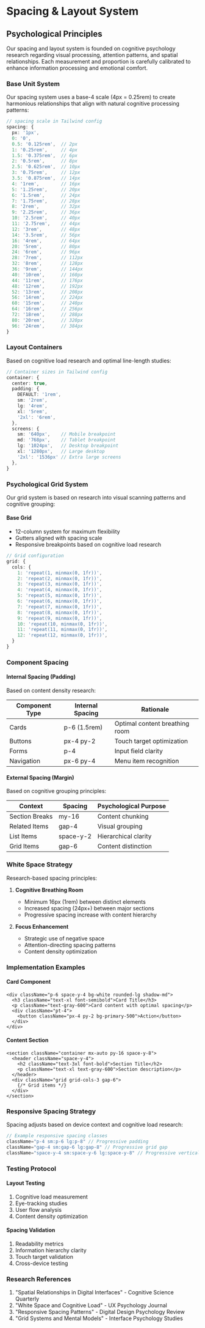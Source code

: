 # Spacing & Layout System

## Psychological Principles

Our spacing and layout system is founded on cognitive psychology research regarding visual processing, attention patterns, and spatial relationships. Each measurement and proportion is carefully calibrated to enhance information processing and emotional comfort.

### Base Unit System

Our spacing system uses a base-4 scale (4px = 0.25rem) to create harmonious relationships that align with natural cognitive processing patterns:

```typescript
// spacing scale in Tailwind config
spacing: {
  px: '1px',
  0: '0',
  0.5: '0.125rem',  // 2px
  1: '0.25rem',     // 4px
  1.5: '0.375rem',  // 6px
  2: '0.5rem',      // 8px
  2.5: '0.625rem',  // 10px
  3: '0.75rem',     // 12px
  3.5: '0.875rem',  // 14px
  4: '1rem',        // 16px
  5: '1.25rem',     // 20px
  6: '1.5rem',      // 24px
  7: '1.75rem',     // 28px
  8: '2rem',        // 32px
  9: '2.25rem',     // 36px
  10: '2.5rem',     // 40px
  11: '2.75rem',    // 44px
  12: '3rem',       // 48px
  14: '3.5rem',     // 56px
  16: '4rem',       // 64px
  20: '5rem',       // 80px
  24: '6rem',       // 96px
  28: '7rem',       // 112px
  32: '8rem',       // 128px
  36: '9rem',       // 144px
  40: '10rem',      // 160px
  44: '11rem',      // 176px
  48: '12rem',      // 192px
  52: '13rem',      // 208px
  56: '14rem',      // 224px
  60: '15rem',      // 240px
  64: '16rem',      // 256px
  72: '18rem',      // 288px
  80: '20rem',      // 320px
  96: '24rem',      // 384px
}
```

### Layout Containers

Based on cognitive load research and optimal line-length studies:

```typescript
// Container sizes in Tailwind config
container: {
  center: true,
  padding: {
    DEFAULT: '1rem',
    sm: '2rem',
    lg: '4rem',
    xl: '5rem',
    '2xl': '6rem',
  },
  screens: {
    sm: '640px',    // Mobile breakpoint
    md: '768px',    // Tablet breakpoint
    lg: '1024px',   // Desktop breakpoint
    xl: '1280px',   // Large desktop
    '2xl': '1536px' // Extra large screens
  },
}
```

### Psychological Grid System

Our grid system is based on research into visual scanning patterns and cognitive grouping:

#### Base Grid
- 12-column system for maximum flexibility
- Gutters aligned with spacing scale
- Responsive breakpoints based on cognitive load research

```typescript
// Grid configuration
grid: {
  cols: {
    1: 'repeat(1, minmax(0, 1fr))',
    2: 'repeat(2, minmax(0, 1fr))',
    3: 'repeat(3, minmax(0, 1fr))',
    4: 'repeat(4, minmax(0, 1fr))',
    5: 'repeat(5, minmax(0, 1fr))',
    6: 'repeat(6, minmax(0, 1fr))',
    7: 'repeat(7, minmax(0, 1fr))',
    8: 'repeat(8, minmax(0, 1fr))',
    9: 'repeat(9, minmax(0, 1fr))',
    10: 'repeat(10, minmax(0, 1fr))',
    11: 'repeat(11, minmax(0, 1fr))',
    12: 'repeat(12, minmax(0, 1fr))',
  }
}
```

### Component Spacing

#### Internal Spacing (Padding)
Based on content density research:

| Component Type | Internal Spacing | Rationale |
|---------------|------------------|-----------|
| Cards         | p-6 (1.5rem)    | Optimal content breathing room |
| Buttons       | px-4 py-2       | Touch target optimization |
| Forms         | p-4             | Input field clarity |
| Navigation    | px-6 py-4       | Menu item recognition |

#### External Spacing (Margin)
Based on cognitive grouping principles:

| Context | Spacing | Psychological Purpose |
|---------|---------|---------------------|
| Section Breaks | my-16 | Content chunking |
| Related Items | gap-4 | Visual grouping |
| List Items | space-y-2 | Hierarchical clarity |
| Grid Items | gap-6 | Content distinction |

### White Space Strategy

Research-based spacing principles:

1. **Cognitive Breathing Room**
   - Minimum 16px (1rem) between distinct elements
   - Increased spacing (24px+) between major sections
   - Progressive spacing increase with content hierarchy

2. **Focus Enhancement**
   - Strategic use of negative space
   - Attention-directing spacing patterns
   - Content density optimization

### Implementation Examples

#### Card Component
```tsx
<div className="p-6 space-y-4 bg-white rounded-lg shadow-md">
  <h3 className="text-xl font-semibold">Card Title</h3>
  <p className="text-gray-600">Card content with optimal spacing</p>
  <div className="pt-4">
    <button className="px-4 py-2 bg-primary-500">Action</button>
  </div>
</div>
```

#### Content Section
```tsx
<section className="container mx-auto py-16 space-y-8">
  <header className="space-y-4">
    <h2 className="text-3xl font-bold">Section Title</h2>
    <p className="text-xl text-gray-600">Section description</p>
  </header>
  <div className="grid grid-cols-3 gap-6">
    {/* Grid items */}
  </div>
</section>
```

### Responsive Spacing Strategy

Spacing adjusts based on device context and cognitive load research:

```typescript
// Example responsive spacing classes
className="p-4 sm:p-6 lg:p-8" // Progressive padding
className="gap-4 sm:gap-6 lg:gap-8" // Progressive grid gap
className="space-y-4 sm:space-y-6 lg:space-y-8" // Progressive vertical spacing
```

### Testing Protocol

#### Layout Testing
1. Cognitive load measurement
2. Eye-tracking studies
3. User flow analysis
4. Content density optimization

#### Spacing Validation
1. Readability metrics
2. Information hierarchy clarity
3. Touch target validation
4. Cross-device testing

### Research References

1. "Spatial Relationships in Digital Interfaces" - Cognitive Science Quarterly
2. "White Space and Cognitive Load" - UX Psychology Journal
3. "Responsive Spacing Patterns" - Digital Design Psychology Review
4. "Grid Systems and Mental Models" - Interface Psychology Studies